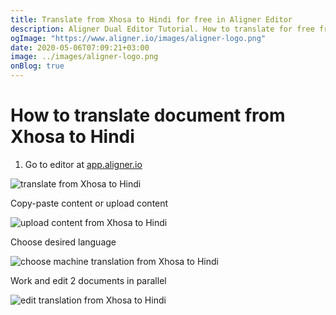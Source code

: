 ```yaml
---
title: Translate from Xhosa to Hindi for free in Aligner Editor
description: Aligner Dual Editor Tutorial. How to translate for free from Xhosa to Hindi. Aligner is multilingual document management platform. 
ogImage: "https://www.aligner.io/images/aligner-logo.png"
date: 2020-05-06T07:09:21+03:00
image: ../images/aligner-logo.png
onBlog: true
---
```


# How to translate document from Xhosa to Hindi

1. Go to editor at [app.aligner.io](https://app.aligner.io "Aligner App web page")

![translate from Xhosa to Hindi](../aligner-blank-editor.png "translate from Xhosa to Hindi")

Copy-paste content or upload content

![upload content from Xhosa to Hindi](../aligner-uploaded-document.png "upload content from Xhosa to Hindi")

Choose desired language

![choose machine translation from Xhosa to Hindi](../aligner-language-dropdown.png "choose machine translation from Xhosa to Hindi")

Work and edit 2 documents in parallel

![edit translation from Xhosa to Hindi](../aligner-double-sitded-editor.png "edit translation from Xhosa to Hindi")

